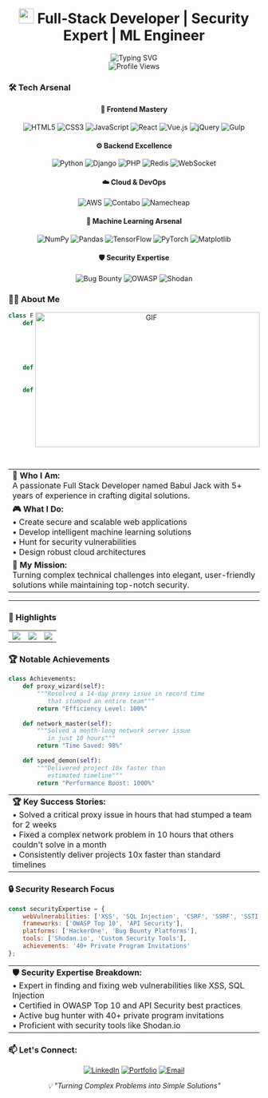 <h1 align="center">
  <img src="https://media.giphy.com/media/hvRJCLFzcasrR4ia7z/giphy.gif" width="30px"/> Full-Stack Developer | Security Expert | ML Engineer
</h1>

<div align="center">
  <img src="https://readme-typing-svg.herokuapp.com?font=Fira+Code&weight=500&size=25&pause=1000&color=3F97F7&center=true&vCenter=true&random=false&width=600&lines=Full+Stack+Development+Wizard;Security+Research+%26+Bug+Hunter;Machine+Learning+Engineer;AWS+Cloud+Expert" alt="Typing SVG" />
</div>

<div align="center">
  <img src="https://komarev.com/ghpvc/?username=babuljackdev&style=flat-square&color=blue" alt="Profile Views"/>
</div>

### 🛠️ Tech Arsenal

<div align="center">

#### 🎨 Frontend Mastery
![HTML5](https://img.shields.io/badge/HTML5-E34F26?style=for-the-badge&logo=html5&logoColor=white)
![CSS3](https://img.shields.io/badge/CSS3-1572B6?style=for-the-badge&logo=css3&logoColor=white)
![JavaScript](https://img.shields.io/badge/JavaScript-F7DF1E?style=for-the-badge&logo=javascript&logoColor=black)
![React](https://img.shields.io/badge/React-20232A?style=for-the-badge&logo=react&logoColor=61DAFB)
![Vue.js](https://img.shields.io/badge/Vue.js-35495E?style=for-the-badge&logo=vue.js&logoColor=4FC08D)
![jQuery](https://img.shields.io/badge/jQuery-0769AD?style=for-the-badge&logo=jquery&logoColor=white)
![Gulp](https://img.shields.io/badge/Gulp-CF4647?style=for-the-badge&logo=gulp&logoColor=white)

#### ⚙️ Backend Excellence
![Python](https://img.shields.io/badge/Python-3776AB?style=for-the-badge&logo=python&logoColor=white)
![Django](https://img.shields.io/badge/Django-092E20?style=for-the-badge&logo=django&logoColor=white)
![PHP](https://img.shields.io/badge/PHP-777BB4?style=for-the-badge&logo=php&logoColor=white)
![Redis](https://img.shields.io/badge/Redis-DC382D?style=for-the-badge&logo=redis&logoColor=white)
![WebSocket](https://img.shields.io/badge/WebSocket-010101?style=for-the-badge&logo=socket.io&logoColor=white)

#### ☁️ Cloud & DevOps
![AWS](https://img.shields.io/badge/AWS-232F3E?style=for-the-badge&logo=amazon-aws&logoColor=white)
![Contabo](https://img.shields.io/badge/Contabo-0078D4?style=for-the-badge&logo=server&logoColor=white)
![Namecheap](https://img.shields.io/badge/Namecheap-DE3723?style=for-the-badge&logo=domain&logoColor=white)

#### 🤖 Machine Learning Arsenal
![NumPy](https://img.shields.io/badge/NumPy-013243?style=for-the-badge&logo=numpy&logoColor=white)
![Pandas](https://img.shields.io/badge/Pandas-150458?style=for-the-badge&logo=pandas&logoColor=white)
![TensorFlow](https://img.shields.io/badge/TensorFlow-FF6F00?style=for-the-badge&logo=tensorflow&logoColor=white)
![PyTorch](https://img.shields.io/badge/PyTorch-EE4C2C?style=for-the-badge&logo=pytorch&logoColor=white)
![Matplotlib](https://img.shields.io/badge/Matplotlib-11557c?style=for-the-badge&logo=python&logoColor=white)

#### 🛡️ Security Expertise
![Bug Bounty](https://img.shields.io/badge/Bug_Bounty_Hunter-494649?style=for-the-badge&logo=hackerone&logoColor=white)
![OWASP](https://img.shields.io/badge/OWASP_TOP_10-000000?style=for-the-badge&logo=owasp&logoColor=white)
![Shodan](https://img.shields.io/badge/Shodan.io-FF6C37?style=for-the-badge&logo=shodan&logoColor=white)

</div>

### 👨‍💻 About Me

<div align="center">
  <img align="right" height="270px" width="450px" alt="GIF" src="https://raw.githubusercontent.com/Adam-pw/Adam-pw/main/animation_500_kxa883sd.gif" />
</div>

```python
class FullStackWizard:
    def __init__(self):
        self.name = "Babul Jack"
        self.role = "Full Stack Developer"
        self.language_spoken = ["hi_IN", "en_US"]
        self.experience = "5+ years"
        
    def say_hi(self):
        print("Thanks for dropping by! Let's build something amazing together!")
        
    def current_work(self):
        return {
            'focus': [
                'Building Secure Web Applications',
                'Machine Learning Solutions',
                'Bug Hunting',
                'Cloud Architecture'
            ],
            'passion': 'Solving Complex Problems'
        }
```

<div align="center">
  <table>
    <tr>
      <td>
        <b>🎯 Who I Am:</b><br>
        A passionate Full Stack Developer named Babul Jack with 5+ years of experience in crafting digital solutions.
      </td>
    </tr>
    <tr>
      <td>
        <b>🎮 What I Do:</b><br>
        • Create secure and scalable web applications<br>
        • Develop intelligent machine learning solutions<br>
        • Hunt for security vulnerabilities<br>
        • Design robust cloud architectures
      </td>
    </tr>
    <tr>
      <td>
        <b>💫 My Mission:</b><br>
        Turning complex technical challenges into elegant, user-friendly solutions while maintaining top-notch security.
      </td>
    </tr>
  </table>
</div>

---
### 🚀 Highlights

<table>
  <tr>
    <td>
      <img align="center" src="https://img.shields.io/badge/Bug_Bounty-40+-red?style=for-the-badge&logo=hackerone&logoColor=white" />
    </td>
    <td>
      <img align="center" src="https://img.shields.io/badge/Experience-5_Years+-blue?style=for-the-badge&logo=expertise&logoColor=white" />
    </td>
    <td>
      <img align="center" src="https://img.shields.io/badge/Problem_Solver-Elite-gold?style=for-the-badge&logo=solved&logoColor=white" />
    </td>
  </tr>
</table>

### 🏆 Notable Achievements

```python
class Achievements:
    def proxy_wizard(self):
        """Resolved a 14-day proxy issue in record time
           that stumped an entire team"""
        return "Efficiency Level: 100%"
    
    def network_master(self):
        """Solved a month-long network server issue
           in just 10 hours"""
        return "Time Saved: 98%"
        
    def speed_demon(self):
        """Delivered project 10x faster than
           estimated timeline"""
        return "Performance Boost: 1000%"
```

<div align="center">
  <table>
    <tr>
      <td>
        <b>🏆 Key Success Stories:</b><br>
        • Solved a critical proxy issue in hours that had stumped a team for 2 weeks<br>
        • Fixed a complex network problem in 10 hours that others couldn't solve in a month<br>
        • Consistently deliver projects 10x faster than standard timelines
      </td>
    </tr>
  </table>
</div>


### 🔒 Security Research Focus

```javascript
const securityExpertise = {
    webVulnerabilities: ['XSS', 'SQL Injection', 'CSRF', 'SSRF', 'SSTI'],
    frameworks: ['OWASP Top 10', 'API Security'],
    platforms: ['HackerOne', 'Bug Bounty Platforms'],
    tools: ['Shodan.io', 'Custom Security Tools'],
    achievements: '40+ Private Program Invitations'
};
```

<div align="center">
  <table>
    <tr>
      <td>
        <b>🛡️ Security Expertise Breakdown:</b><br>
        • Expert in finding and fixing web vulnerabilities like XSS, SQL Injection<br>
        • Certified in OWASP Top 10 and API Security best practices<br>
        • Active bug hunter with 40+ private program invitations<br>
        • Proficient with security tools like Shodan.io
      </td>
    </tr>
  </table>
</div>


### 📫 Let's Connect:

<div align="center">
  
[![LinkedIn](https://img.shields.io/badge/LinkedIn-0077B5?style=for-the-badge&logo=linkedin&logoColor=white)](https://www.linkedin.com/in/babul-jack-712129239/)
[![Portfolio](https://img.shields.io/badge/Portfolio-FF7139?style=for-the-badge&logo=Firefox-Browser&logoColor=white)](babuljackdev.pythonanywhere.com)
[![Email](https://img.shields.io/badge/Email-494649?style=for-the-badge&logo=gmail&logoColor=white)](mailto:babuljackdev@gmail.com)


</div>

<div align="center">
  <i>💡 "Turning Complex Problems into Simple Solutions"</i>
</div> 
